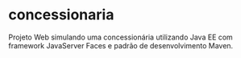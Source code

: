 # concessionaria
Projeto Web simulando uma concessionária utilizando Java EE com framework JavaServer Faces e padrão de desenvolvimento Maven.
